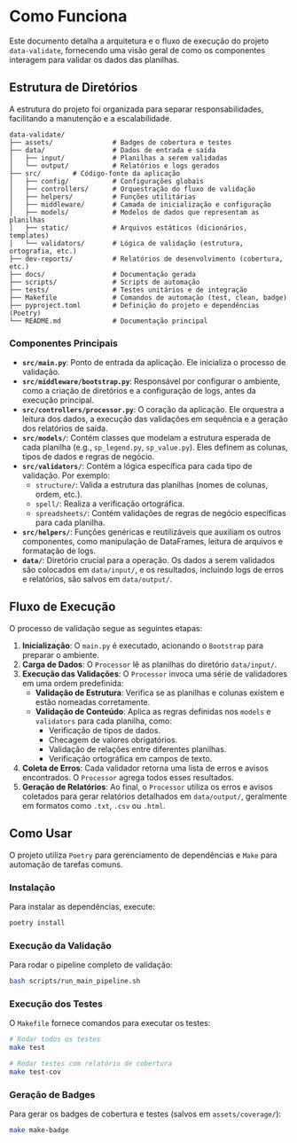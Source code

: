 # Como Funciona

Este documento detalha a arquitetura e o fluxo de execução do projeto `data-validate`, fornecendo uma visão geral de como os componentes interagem para validar os dados das planilhas.

## Estrutura de Diretórios

A estrutura do projeto foi organizada para separar responsabilidades, facilitando a manutenção e a escalabilidade.

```
data-validate/
├── assets/               # Badges de cobertura e testes
├── data/                 # Dados de entrada e saída
│   ├── input/            # Planilhas a serem validadas
│   └── output/           # Relatórios e logs gerados
├── src/        # Código-fonte da aplicação
│   ├── config/           # Configurações globais
│   ├── controllers/      # Orquestração do fluxo de validação
│   ├── helpers/          # Funções utilitárias
│   ├── middleware/       # Camada de inicialização e configuração
│   ├── models/           # Modelos de dados que representam as planilhas
│   ├── static/           # Arquivos estáticos (dicionários, templates)
│   └── validators/       # Lógica de validação (estrutura, ortografia, etc.)
├── dev-reports/          # Relatórios de desenvolvimento (cobertura, etc.)
├── docs/                 # Documentação gerada
├── scripts/              # Scripts de automação
├── tests/                # Testes unitários e de integração
├── Makefile              # Comandos de automação (test, clean, badge)
├── pyproject.toml        # Definição do projeto e dependências (Poetry)
└── README.md             # Documentação principal
```

### Componentes Principais

-   **`src/main.py`**: Ponto de entrada da aplicação. Ele inicializa o processo de validação.
-   **`src/middleware/bootstrap.py`**: Responsável por configurar o ambiente, como a criação de diretórios e a configuração de logs, antes da execução principal.
-   **`src/controllers/processor.py`**: O coração da aplicação. Ele orquestra a leitura dos dados, a execução das validações em sequência e a geração dos relatórios de saída.
-   **`src/models/`**: Contém classes que modelam a estrutura esperada de cada planilha (e.g., `sp_legend.py`, `sp_value.py`). Eles definem as colunas, tipos de dados e regras de negócio.
-   **`src/validators/`**: Contém a lógica específica para cada tipo de validação. Por exemplo:
    -   `structure/`: Valida a estrutura das planilhas (nomes de colunas, ordem, etc.).
    -   `spell/`: Realiza a verificação ortográfica.
    -   `spreadsheets/`: Contém validações de regras de negócio específicas para cada planilha.
-   **`src/helpers/`**: Funções genéricas e reutilizáveis que auxiliam os outros componentes, como manipulação de DataFrames, leitura de arquivos e formatação de logs.
-   **`data/`**: Diretório crucial para a operação. Os dados a serem validados são colocados em `data/input/`, e os resultados, incluindo logs de erros e relatórios, são salvos em `data/output/`.

## Fluxo de Execução

O processo de validação segue as seguintes etapas:

1.  **Inicialização**: O `main.py` é executado, acionando o `Bootstrap` para preparar o ambiente.
2.  **Carga de Dados**: O `Processor` lê as planilhas do diretório `data/input/`.
3.  **Execução das Validações**: O `Processor` invoca uma série de validadores em uma ordem predefinida:
    -   **Validação de Estrutura**: Verifica se as planilhas e colunas existem e estão nomeadas corretamente.
    -   **Validação de Conteúdo**: Aplica as regras definidas nos `models` e `validators` para cada planilha, como:
        -   Verificação de tipos de dados.
        -   Checagem de valores obrigatórios.
        -   Validação de relações entre diferentes planilhas.
        -   Verificação ortográfica em campos de texto.
4.  **Coleta de Erros**: Cada validador retorna uma lista de erros e avisos encontrados. O `Processor` agrega todos esses resultados.
5.  **Geração de Relatórios**: Ao final, o `Processor` utiliza os erros e avisos coletados para gerar relatórios detalhados em `data/output/`, geralmente em formatos como `.txt`, `.csv` ou `.html`.

## Como Usar

O projeto utiliza `Poetry` para gerenciamento de dependências e `Make` para automação de tarefas comuns.

### Instalação

Para instalar as dependências, execute:

```sh
poetry install
```

### Execução da Validação

Para rodar o pipeline completo de validação:

```sh
bash scripts/run_main_pipeline.sh
```

### Execução dos Testes

O `Makefile` fornece comandos para executar os testes:

```sh
# Rodar todos os testes
make test

# Rodar testes com relatório de cobertura
make test-cov
```

### Geração de Badges

Para gerar os badges de cobertura e testes (salvos em `assets/coverage/`):

```sh
make make-badge
```

